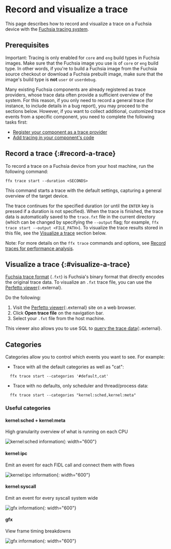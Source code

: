 # Record and visualize a trace

This page describes how to record and visualize a trace on a Fuchsia
device with the [Fuchsia tracing system][fuchsia-trace-system].

## Prerequisites

Important: Tracing is only enabled for `core` and `eng` build types in Fuchsia
images. Make sure that the Fuchsia image you use is of `core` or `eng` build type.
In other words, if you're to build a Fuchsia image from the Fuchsia source checkout
or download a Fuchsia prebuilt image, make sure that the image's build type is
**not** `user` or `userdebug`.

Many existing Fuchsia components are already registered as trace providers, whose
trace data often provide a sufficient overview of the system. For this reason,
if you only need to record a general trace (for instance, to include details
in a bug report), you may proceed to the sections below. However, if you want
to collect additional, customized trace events from a specific component, you need
to complete the following tasks first:

* [Register your component as a trace provider][register-a-trace-provider]
* [Add tracing in your component's code][add-tracing-in-your-code]

## Record a trace {:#record-a-trace}

To record a trace on a Fuchsia device from your host machine,
run the following command:

```posix-terminal
ffx trace start --duration <SECONDS>
```

This command starts a trace with the default settings, capturing
a general overview of the target device.

The trace continues for the specified duration (or until the `ENTER` key
is pressed if a duration is not specified). When the trace is finished, the
trace data is automatically saved to the `trace.fxt` file in the
current directory (which can be changed by specifying the `--output` flag;
for example, `ffx trace start --output <FILE_PATH>`). To visualize the trace
results stored in this file, see the [Visualize a trace](#visualize-a-trace)
section below.

Note: For more details on the `ffx trace` commands and options, see
[Record traces for performance analysis][record-traces].

## Visualize a trace {:#visualize-a-trace}

[Fuchsia trace format][fuchsia-trace-format] (`.fxt`) is Fuchsia's
binary format that directly encodes the original trace data. To
visualize an `.fxt` trace file, you can use the
[Perfetto viewer][perfetto-viewer]{:.external}.

Do the following:

1. Visit the [Perfetto viewer][perfetto-viewer]{:.external}
   site on a web browser.
2. Click **Open trace file** on the navigation bar.
3. Select your `.fxt` file from the host machine.

This viewer also allows you to use SQL to
[query the trace data][perfetto-trace-processor]{:.external}.

## Categories

Categories allow you to control which events you want to see. For example:

- Trace with all the default categories as well as "cat":

```posix-terminal
  ffx trace start --categories '#default,cat'
```

- Trace with no defaults, only scheduler and thread/process data:

```posix-terminal
  ffx trace start --categories "kernel:sched,kernel:meta"
```

### Useful categories

#### kernel:sched + kernel:meta

High granularity overview of what is running on each CPU

![kernel:sched information](images/sched.png "A view of the scheduler data in
the Perfetto Viewer"){: width="600"}

#### kernel:ipc

Emit an event for each FIDL call and connect them with flows

![kernel:ipc information](images/ipc.png "A view of the ipc data in
the Perfetto Viewer"){: width="600"}

#### kernel:syscall

Emit an event for every syscall system wide

![gfx information](images/syscall.png "A view of syscall events in the
Perfetto Viewer"){: width="600"}

#### gfx

View frame timing breakdowns

![gfx information](images/gfx.png "A view of events emitted each frame in the
Perfetto Viewer"){: width="600"}

<!-- Reference links -->

[fuchsia-trace-system]: /docs/concepts/kernel/tracing-system.md
[register-a-trace-provider]: /docs/development/tracing/tutorial/register-a-trace-provider.md
[add-tracing-in-your-code]: /docs/development/tracing/tutorial/add-tracing-in-code.md
[record-traces]: /docs/development/tools/ffx/workflows/record-traces.md
[fuchsia-trace-format]: /docs/reference/tracing/trace-format.md
[perfetto-viewer]: https://ui.perfetto.dev
[perfetto-trace-processor]: https://www.perfetto.dev/#/trace-processor.md
[chromium-trace-viewer]: https://github.com/catapult-project/catapult/tree/HEAD/tracing
[chrome]: https://google.com/chrome
[trace-event-profileing-tool]: https://www.chromium.org/developers/how-tos/trace-event-profiling-tool
[catapult-project]: https://github.com/catapult-project
[process-creation]: /docs/concepts/process/process_creation.md
[connection-cc]: https://cs.opensource.google/fuchsia/fuchsia/+/main:/src/storage/lib/vfs/cpp/connection/connection.cc
[blob-cc]: https://cs.opensource.google/fuchsia/fuchsia/+/main:/src/storage/blobfs/blob.cc
